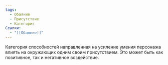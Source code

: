 ```yaml
---
tags:
  - Обаяние
  - Присутствие
  - Категория
Ссылки:
  - "[[Обаяние]]"
---
```

Категория способностей направленная на усиление умения персонажа влиять на окружающих одним своим присутствием. Это может быть как позитивное, так и негативное воздействие.